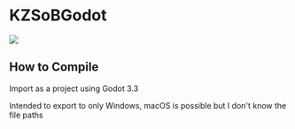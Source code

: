 # KZSoBGodot

![](https://i.imgur.com/VCgvVR5.png)

## How to Compile

Import as a project using Godot 3.3

Intended to export to only Windows, macOS is possible but I don't know the file paths
